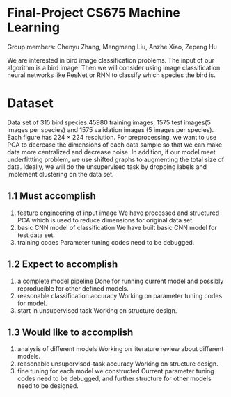 # Final-Project CS675 Machine Learning 
Group members: Chenyu Zhang, Mengmeng Liu, Anzhe Xiao, Zepeng Hu

We are interested in bird image classification problems. The input of our algorithm is a bird image. Then we will consider using image classification neural networks like ResNet or RNN to classify which species the bird is.
# Dataset
Data set of 315 bird species.45980 training images, 1575 test images(5 images per species) and 1575 validation images (5 images per species). Each figure has 224 × 224 resolution. For preprocessing, we want to use PCA to decrease the dimensions of each data sample so that we can make data more centralized and decrease noise. In addition, if our model meet underfittting problem, we use shifted graphs to augmenting the total size of data. Ideally, we will do the unsupervised task by dropping labels and implement clustering on the data set.

## 1.1 Must accomplish
1. feature engineering of input image
We have processed and structured PCA which is used to reduce dimensions for original data set.
2. basic CNN model of classification
We have built basic CNN model for test data set.
3. training codes
Parameter tuning codes need to be debugged.
## 1.2 Expect to accomplish
1. a complete model pipeline
Done for running current model and possibly reproducible for other defined models.
2. reasonable classification accuracy
Working on parameter tuning codes for model.
3. start in unsupervised task
Working on structure design.
## 1.3 Would like to accomplish
1. analysis of different models
Working on literature review about different models.
2. reasonable unsupervised-task accuracy
Working on structure design.
3. fine tuning for each model we constructed
Current parameter tuning codes need to be debugged, and further structure for other models need to be designed.
